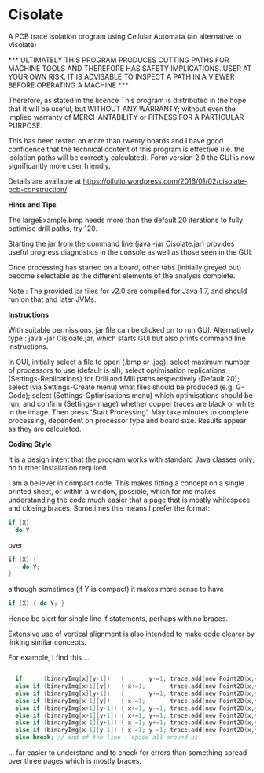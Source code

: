 

# Cisolate
A PCB trace isolation program using Cellular Automata 
(an alternative to Visolate)

*** ULTIMATELY THIS PROGRAM PRODUCES CUTTING PATHS FOR MACHINE TOOLS AND
THEREFORE HAS SAFETY IMPLICATIONS.  USER AT YOUR OWN RISK.  IT IS ADVISABLE
TO INSPECT A PATH IN A VIEWER BEFORE OPERATING A MACHINE ***

Therefore, as stated in the licence
    This program is distributed in the hope that it will be useful,
    but WITHOUT ANY WARRANTY; without even the implied warranty of
    MERCHANTABILITY or FITNESS FOR A PARTICULAR PURPOSE.

This has been tested on more than twenty boards and I have good confidence that the 
technical content of this program is effective (i.e. the isolation paths will 
be correctly calculated).  Form version 2.0 the GUI is now significantly more
user friendly.

Details are available at https://oilulio.wordpress.com/2016/01/02/cisolate-pcb-construction/

<b>Hints and Tips</b>

The largeExample.bmp needs more than the default 20 iterations to fully optimise drill paths, try 120.

Starting the jar from the command line (java -jar Cisolate.jar) provides useful progress diagnostics
in the console as well as those seen in the GUI.

Once processing has started on a board, other tabs (initially greyed out) become selectable as the
different elements of the analysis complete.

Note : The provided jar files for v2.0 are compiled for Java 1.7, and should 
run on that and later JVMs.

<b>Instructions</b>

With suitable permissions, jar file can be clicked on to run GUI.  Alternatively type :
java -jar Cisloate.jar, which starts GUI but also prints command line instructions.

In GUI, initially select a file to open (.bmp or .jpg); select maximum number of processors to use (default
is all); select optimisation replications (Settings-Replications) for Drill and Mill paths respectively (Default 20); 
select (via Settings-Create menu) what files should be produced (e.g. G-Code); select (Settings-Optimisations 
menu) which optimisations should be run; and confirm (Settings-Image) whether copper traces are black or white
in the image.  Then press 'Start Processing'.  May take minutes to complete processing, dependent on processor type and
board size.  Results appear as they are calculated.

<b>Coding Style</b>

It is a design intent that the program works with standard Java classes only; no further installation
required.

I am a believer in compact code.  This makes fitting a concept on a single printed 
sheet, or within a window, possible, which for me makes understanding the code 
much easier that a page that is mostly whitespece and closing braces.  Sometimes 
this means I prefer the format:

```C
if (X)    
  do Y;
```
over

```C
if (X) {  
    do Y;  
}  
```
although sometimes (if Y is compact) it makes more sense to have   
```C
if (X) { do Y; } 
```

Hence be alert for single line if statements, perhaps with no braces.  

Extensive use of vertical alignment is also intended to make code clearer by linking
similar concepts.

For example, I find this ...
```C

  if      (binaryImg[x][y-1])   {       y-=1; trace.add(new Point2D(x,y)); } // N
  else if (binaryImg[x+1][y])   { x+=1;       trace.add(new Point2D(x,y)); } // E
  else if (binaryImg[x][y+1])   {       y+=1; trace.add(new Point2D(x,y)); } // S
  else if (binaryImg[x-1][y])   { x-=1;       trace.add(new Point2D(x,y)); } // W
  else if (binaryImg[x+1][y-1]) { x+=1; y-=1; trace.add(new Point2D(x,y)); } // NE
  else if (binaryImg[x+1][y+1]) { x+=1; y+=1; trace.add(new Point2D(x,y)); } // SE
  else if (binaryImg[x-1][y+1]) { x-=1; y+=1; trace.add(new Point2D(x,y)); } // SW
  else if (binaryImg[x-1][y-1]) { x-=1; y-=1; trace.add(new Point2D(x,y)); } // NW
  else break; // end of the line : space all around us
```

... far easier to understand and to check for errors than something spread over 
three pages which is mostly braces.
